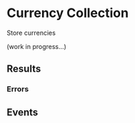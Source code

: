 # Currency Collection

Store currencies

(work in progress...)


## Results


### Errors


## Events
